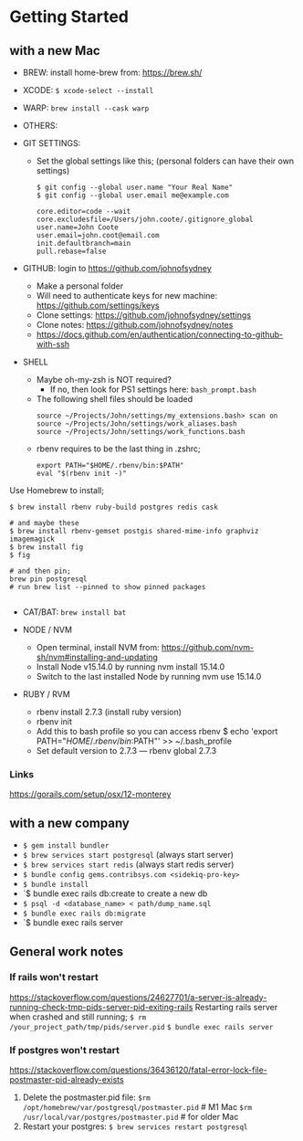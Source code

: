 # Getting Started

## with a new Mac
- BREW: install home-brew from: https://brew.sh/
- XCODE: `$ xcode-select --install`

- WARP: `brew install --cask warp`

- OTHERS:

- GIT SETTINGS:
  - Set the global settings like this; (personal folders can have their own settings)
    ```
    $ git config --global user.name "Your Real Name"
    $ git config --global user.email me@example.com
    ```
    ```
    core.editor=code --wait
    core.excludesfile=/Users/john.coote/.gitignore_global
    user.name=John Coote
    user.email=john.coot@email.com
    init.defaultbranch=main
    pull.rebase=false
    ```

- GITHUB: login to https://github.com/johnofsydney
  - Make a personal folder
  - Will need to authenticate keys for new machine: https://github.com/settings/keys
  - Clone settings: https://github.com/johnofsydney/settings
  - Clone notes: https://github.com/johnofsydney/notes
  - https://docs.github.com/en/authentication/connecting-to-github-with-ssh

- SHELL
  - Maybe oh-my-zsh is NOT required?
    - If no, then look for PS1 settings here: `bash_prompt.bash`
  - The following shell files should be loaded
    ```
    source ~/Projects/John/settings/my_extensions.bash> scan on
    source ~/Projects/John/settings/work_aliases.bash
    source ~/Projects/John/settings/work_functions.bash
    ```
  - rbenv requires to be the last thing in .zshrc;
    ```
    export PATH="$HOME/.rbenv/bin:$PATH"
    eval "$(rbenv init -)"
    ```



Use Homebrew to install;
```
$ brew install rbenv ruby-build postgres redis cask

# and maybe these
$ brew install rbenv-gemset postgis shared-mime-info graphviz imagemagick
$ brew install fig
$ fig

# and then pin;
brew pin postgresql
# run brew list --pinned to show pinned packages


```


- CAT/BAT: `brew install bat`

- NODE / NVM
  - Open terminal, install NVM from: https://github.com/nvm-sh/nvm#installing-and-updating
  - Install Node v15.14.0 by running nvm install 15.14.0
  - Switch to the last installed Node by running nvm use 15.14.0

- RUBY / RVM
  - rbenv install 2.7.3 (install ruby version)
  - rbenv init
  - Add this to bash profile so you can access rbenv $ echo 'export PATH="$HOME/.rbenv/bin:$PATH"' >> ~/.bash_profile
  - Set default version to 2.7.3 — rbenv global 2.7.3


### Links
https://gorails.com/setup/osx/12-monterey


## with a new company

- `$ gem install bundler`
- `$ brew services start postgresql` (always start server)
- `$ brew services start redis` (always start redis server)
- `$ bundle config gems.contribsys.com <sidekiq-pro-key>`
- `$ bundle install`
- `$ bundle exec rails db:create to create a new db
- `$ psql -d <database_name> < path/dump_name.sql`
- `$ bundle exec rails db:migrate`
- `$ bundle exec rails server



## General work notes

### If rails won't restart
https://stackoverflow.com/questions/24627701/a-server-is-already-running-check-tmp-pids-server-pid-exiting-rails
Restarting rails server when crashed and still running;
`$ rm /your_project_path/tmp/pids/server.pid`
`$ bundle exec rails server`

### If postgres won't restart
https://stackoverflow.com/questions/36436120/fatal-error-lock-file-postmaster-pid-already-exists
1. Delete the postmaster.pid file:
  `$rm /opt/homebrew/var/postgresql/postmaster.pid` # M1 Mac
  `$rm /usr/local/var/postgres/postmaster.pid` # for older Mac
2. Restart your postgres:
  `$ brew services restart postgresql`
